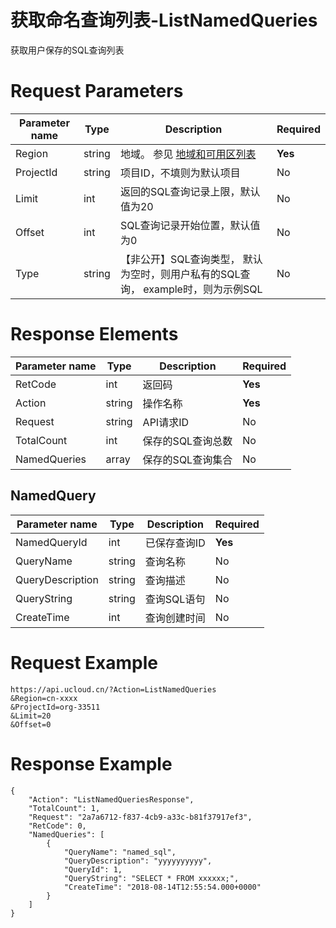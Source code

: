# 获取命名查询列表-ListNamedQueries

获取用户保存的SQL查询列表

# Request Parameters
|Parameter name|Type|Description|Required|
|---|---|---|---|
|Region|string|地域。 参见 [地域和可用区列表](api/summary/regionlist)|**Yes**|
|ProjectId|string|项目ID，不填则为默认项目|No|
|Limit|int|返回的SQL查询记录上限，默认值为20|No|
|Offset|int|SQL查询记录开始位置，默认值为0|No|
|Type|string|【非公开】SQL查询类型， 默认为空时，则用户私有的SQL查询， example时，则为示例SQL|No|

# Response Elements
|Parameter name|Type|Description|Required|
|---|---|---|---|
|RetCode|int|返回码|**Yes**|
|Action|string|操作名称|**Yes**|
|Request|string|API请求ID|No|
|TotalCount|int|保存的SQL查询总数|No|
|NamedQueries|array|保存的SQL查询集合|No|

## NamedQuery
|Parameter name|Type|Description|Required|
|---|---|---|---|
|NamedQueryId|int|已保存查询ID|**Yes**|
|QueryName|string|查询名称|No|
|QueryDescription|string|查询描述|No|
|QueryString|string|查询SQL语句|No|
|CreateTime|int|查询创建时间|No|

# Request Example
```
https://api.ucloud.cn/?Action=ListNamedQueries
&Region=cn-xxxx
&ProjectId=org-33511
&Limit=20
&Offset=0

```

# Response Example
```
{
    "Action": "ListNamedQueriesResponse", 
    "TotalCount": 1, 
    "Request": "2a7a6712-f837-4cb9-a33c-b81f37917ef3", 
    "RetCode": 0, 
    "NamedQueries": [
        {
            "QueryName": "named_sql", 
            "QueryDescription": "yyyyyyyyyy", 
            "QueryId": 1, 
            "QueryString": "SELECT * FROM xxxxxx;", 
            "CreateTime": "2018-08-14T12:55:54.000+0000"
        }
    ]
}
```

